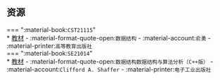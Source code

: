 ## 资源  
=== ":material-book:`CST21115`"  
    * [教材](http://api.cqu-openlib.cn/file?key=iD3Jn28y2zda) - :material-format-quote-open:`数据结构` - :material-account:`俞勇` - :material-printer:`高等教育出版社`  
=== ":material-book:`SE21014`"  
    * [教材](http://api.cqu-openlib.cn/file?key=iivub2f7o57g) - :material-format-quote-open:`数据结构数据结构与算法分析（C++版）` - :material-account:`Clifford A. Shaffer` - :material-printer:`电子工业出版社`  